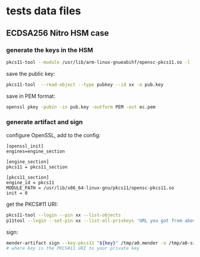 # tests data files

## ECDSA256 Nitro HSM case

### generate the keys in the HSM

```sh
pkcs11-tool --module /usr/lib/arm-linux-gnueabihf/opensc-pkcs11.so -l --pin xx --keypairgen --key-type EC:prime256v1 --id xx
```

save the public key:

```sh
pkcs11-tool  --read-object --type pubkey --id xx -o pub.key
```

save in PEM format:

```sh
openssl pkey -pubin -in pub.key -outform PEM -out ec.pem
```

### generate artifact and sign

configure OpenSSL, add to the config:

```
[openssl_init]
engines=engine_section

[engine_section]
pkcs11 = pkcs11_section

[pkcs11_section]
engine_id = pkcs11
MODULE_PATH = /usr/lib/x86_64-linux-gnu/pkcs11/opensc-pkcs11.so
init = 0
```

get the PKCS#11 URI:

```sh
pkcs11-tool --login --pin xx --list-objects
p11tool --login --set-pin xx --list-all-privkeys 'URL you got from above'
```

sign:

```sh
mender-artifact sign --key-pkcs11 "${key}" /tmp/a0.mender -o /tmp/a0-signed-nitro.mender
# where key is the PKCS#11 URI to your private key
```

